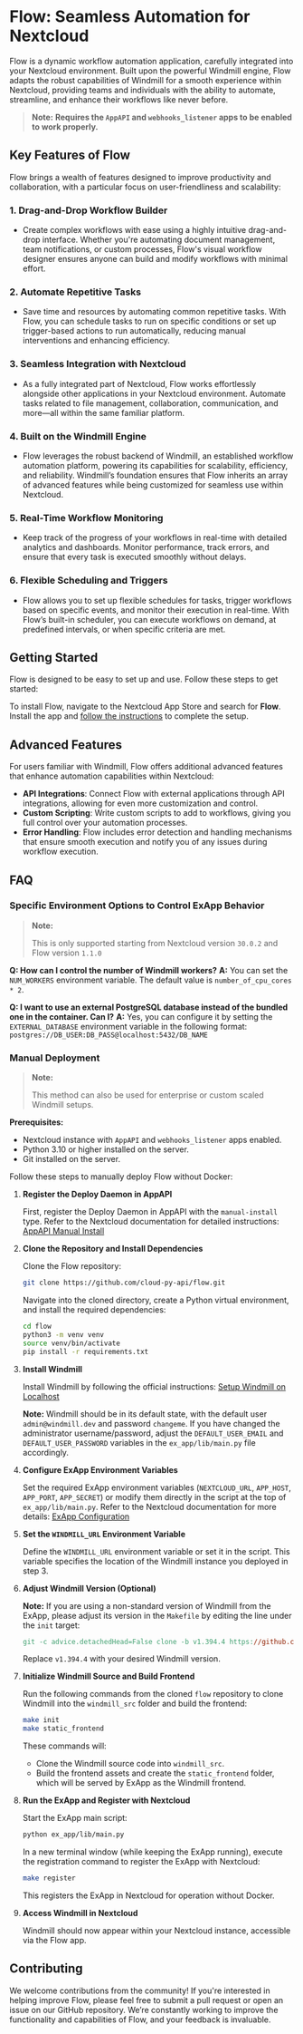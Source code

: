# Flow: Seamless Automation for Nextcloud

Flow is a dynamic workflow automation application, carefully integrated into your Nextcloud environment. Built upon the powerful Windmill engine, Flow adapts the robust capabilities of Windmill for a smooth experience within Nextcloud, providing teams and individuals with the ability to automate, streamline, and enhance their workflows like never before.

> **Note:**
> **Requires the `AppAPI` and `webhooks_listener` apps to be enabled to work properly.**

## Key Features of Flow

Flow brings a wealth of features designed to improve productivity and collaboration, with a particular focus on user-friendliness and scalability:

### 1. **Drag-and-Drop Workflow Builder**

- Create complex workflows with ease using a highly intuitive drag-and-drop interface. Whether you're automating document management, team notifications, or custom processes, Flow's visual workflow designer ensures anyone can build and modify workflows with minimal effort.

### 2. **Automate Repetitive Tasks**

- Save time and resources by automating common repetitive tasks. With Flow, you can schedule tasks to run on specific conditions or set up trigger-based actions to run automatically, reducing manual interventions and enhancing efficiency.

### 3. **Seamless Integration with Nextcloud**

- As a fully integrated part of Nextcloud, Flow works effortlessly alongside other applications in your Nextcloud environment. Automate tasks related to file management, collaboration, communication, and more—all within the same familiar platform.

### 4. **Built on the Windmill Engine**

- Flow leverages the robust backend of Windmill, an established workflow automation platform, powering its capabilities for scalability, efficiency, and reliability. Windmill’s foundation ensures that Flow inherits an array of advanced features while being customized for seamless use within Nextcloud.

### 5. **Real-Time Workflow Monitoring**

- Keep track of the progress of your workflows in real-time with detailed analytics and dashboards. Monitor performance, track errors, and ensure that every task is executed smoothly without delays.

### 6. **Flexible Scheduling and Triggers**

- Flow allows you to set up flexible schedules for tasks, trigger workflows based on specific events, and monitor their execution in real-time. With Flow’s built-in scheduler, you can execute workflows on demand, at predefined intervals, or when specific criteria are met.

## Getting Started

Flow is designed to be easy to set up and use. Follow these steps to get started:

To install Flow, navigate to the Nextcloud App Store and search for **Flow**. Install the app and [follow the instructions](https://docs.nextcloud.com/server/latest/admin_manual/windmill_workflows/index.html) to complete the setup.

## Advanced Features

For users familiar with Windmill, Flow offers additional advanced features that enhance automation capabilities within Nextcloud:

- **API Integrations**: Connect Flow with external applications through API integrations, allowing for even more customization and control.
- **Custom Scripting**: Write custom scripts to add to workflows, giving you full control over your automation processes.
- **Error Handling**: Flow includes error detection and handling mechanisms that ensure smooth execution and notify you of any issues during workflow execution.

## FAQ

### Specific Environment Options to Control ExApp Behavior

> **Note:**
>
> This is only supported starting from Nextcloud version `30.0.2` and Flow version `1.1.0`

**Q: How can I control the number of Windmill workers?**
**A:** You can set the `NUM_WORKERS` environment variable. The default value is `number_of_cpu_cores * 2`.

**Q: I want to use an external PostgreSQL database instead of the bundled one in the container. Can I?**
**A:** Yes, you can configure it by setting the `EXTERNAL_DATABASE` environment variable in the following format:
`postgres://DB_USER:DB_PASS@localhost:5432/DB_NAME`

### Manual Deployment

> **Note:**
> 
> This method can also be used for enterprise or custom scaled Windmill setups.

**Prerequisites:**

- Nextcloud instance with `AppAPI` and `webhooks_listener` apps enabled.
- Python 3.10 or higher installed on the server.
- Git installed on the server.

Follow these steps to manually deploy Flow without Docker:

1. **Register the Deploy Daemon in AppAPI**

   First, register the Deploy Daemon in AppAPI with the `manual-install` type. Refer to the Nextcloud documentation for detailed instructions: [AppAPI Manual Install](todo)

2. **Clone the Repository and Install Dependencies**

   Clone the Flow repository:

   ```bash
   git clone https://github.com/cloud-py-api/flow.git
   ```

   Navigate into the cloned directory, create a Python virtual environment, and install the required dependencies:

   ```bash
   cd flow
   python3 -m venv venv
   source venv/bin/activate
   pip install -r requirements.txt
   ```

3. **Install Windmill**

   Install Windmill by following the official instructions: [Setup Windmill on Localhost](https://www.windmill.dev/docs/advanced/self_host#setup-windmill-on-localhost)

   **Note:** Windmill should be in its default state, with the default user `admin@windmill.dev` and password `changeme`. If you have changed the administrator username/password, adjust the `DEFAULT_USER_EMAIL` and `DEFAULT_USER_PASSWORD` variables in the `ex_app/lib/main.py` file accordingly.

4. **Configure ExApp Environment Variables**

   Set the required ExApp environment variables (`NEXTCLOUD_URL`, `APP_HOST`, `APP_PORT`, `APP_SECRET`) or modify them directly in the script at the top of `ex_app/lib/main.py`. Refer to the Nextcloud documentation for more details: [ExApp Configuration](todo)

5. **Set the `WINDMILL_URL` Environment Variable**

   Define the `WINDMILL_URL` environment variable or set it in the script. This variable specifies the location of the Windmill instance you deployed in step 3.

6. **Adjust Windmill Version (Optional)**

   **Note:** If you are using a non-standard version of Windmill from the ExApp, please adjust its version in the `Makefile` by editing the line under the `init` target:

   ```makefile
   git -c advice.detachedHead=False clone -b v1.394.4 https://github.com/windmill-labs/windmill.git windmill_src
   ```

   Replace `v1.394.4` with your desired Windmill version.

7. **Initialize Windmill Source and Build Frontend**

   Run the following commands from the cloned `flow` repository to clone Windmill into the `windmill_src` folder and build the frontend:

   ```bash
   make init
   make static_frontend
   ```

   These commands will:

   - Clone the Windmill source code into `windmill_src`.
   - Build the frontend assets and create the `static_frontend` folder, which will be served by ExApp as the Windmill frontend.

8. **Run the ExApp and Register with Nextcloud**

   Start the ExApp main script:

   ```bash
   python ex_app/lib/main.py
   ```

   In a new terminal window (while keeping the ExApp running), execute the registration command to register the ExApp with Nextcloud:

   ```bash
   make register
   ```

   This registers the ExApp in Nextcloud for operation without Docker.

9. **Access Windmill in Nextcloud**

   Windmill should now appear within your Nextcloud instance, accessible via the Flow app.

## Contributing

We welcome contributions from the community! If you're interested in helping improve Flow, please feel free to submit a pull request or open an issue on our GitHub repository. We’re constantly working to improve the functionality and capabilities of Flow, and your feedback is invaluable.
